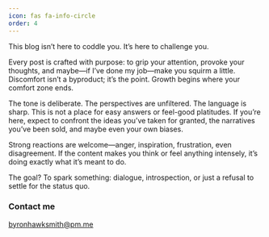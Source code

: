 ```yaml
---
icon: fas fa-info-circle
order: 4
---
```


This blog isn’t here to coddle you. It’s here to challenge you.

Every post is crafted with purpose: to grip your attention, provoke your thoughts, and maybe—if I’ve done my job—make you squirm a little. Discomfort isn’t a byproduct; it’s the point. Growth begins where your comfort zone ends.

The tone is deliberate. The perspectives are unfiltered. The language is sharp. This is not a place for easy answers or feel-good platitudes. If you’re here, expect to confront the ideas you’ve taken for granted, the narratives you’ve been sold, and maybe even your own biases.

Strong reactions are welcome—anger, inspiration, frustration, even disagreement. If the content makes you think or feel anything intensely, it’s doing exactly what it’s meant to do.

The goal? To spark something: dialogue, introspection, or just a refusal to settle for the status quo.

### Contact me

[byronhawksmith@pm.me](mailto:byronhawksmith@pm.me)